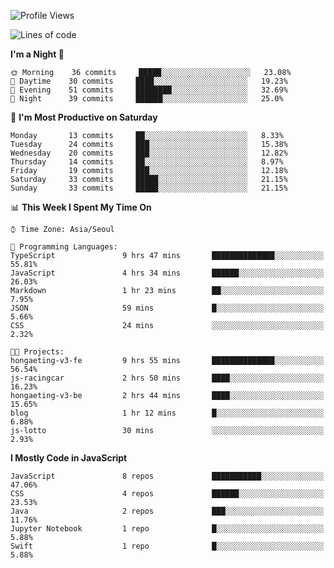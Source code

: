 <!--START_SECTION:waka-->
![Profile Views](http://img.shields.io/badge/Profile%20Views-6-blue)

![Lines of code](https://img.shields.io/badge/From%20Hello%20World%20I%27ve%20Written-92230%20lines%20of%20code-blue)

**I'm a Night 🦉** 

```text
🌞 Morning    36 commits     █████░░░░░░░░░░░░░░░░░░░░   23.08% 
🌆 Daytime    30 commits     ████░░░░░░░░░░░░░░░░░░░░░   19.23% 
🌃 Evening    51 commits     ████████░░░░░░░░░░░░░░░░░   32.69% 
🌙 Night      39 commits     ██████░░░░░░░░░░░░░░░░░░░   25.0%

```
📅 **I'm Most Productive on Saturday** 

```text
Monday       13 commits     ██░░░░░░░░░░░░░░░░░░░░░░░   8.33% 
Tuesday      24 commits     ███░░░░░░░░░░░░░░░░░░░░░░   15.38% 
Wednesday    20 commits     ███░░░░░░░░░░░░░░░░░░░░░░   12.82% 
Thursday     14 commits     ██░░░░░░░░░░░░░░░░░░░░░░░   8.97% 
Friday       19 commits     ███░░░░░░░░░░░░░░░░░░░░░░   12.18% 
Saturday     33 commits     █████░░░░░░░░░░░░░░░░░░░░   21.15% 
Sunday       33 commits     █████░░░░░░░░░░░░░░░░░░░░   21.15%

```


📊 **This Week I Spent My Time On** 

```text
⌚︎ Time Zone: Asia/Seoul

💬 Programming Languages: 
TypeScript               9 hrs 47 mins       ██████████████░░░░░░░░░░░   55.81% 
JavaScript               4 hrs 34 mins       ██████░░░░░░░░░░░░░░░░░░░   26.03% 
Markdown                 1 hr 23 mins        ██░░░░░░░░░░░░░░░░░░░░░░░   7.95% 
JSON                     59 mins             █░░░░░░░░░░░░░░░░░░░░░░░░   5.66% 
CSS                      24 mins             ░░░░░░░░░░░░░░░░░░░░░░░░░   2.32%

🐱‍💻 Projects: 
hongaeting-v3-fe         9 hrs 55 mins       ██████████████░░░░░░░░░░░   56.54% 
js-racingcar             2 hrs 50 mins       ████░░░░░░░░░░░░░░░░░░░░░   16.23% 
hongaeting-v3-be         2 hrs 44 mins       ████░░░░░░░░░░░░░░░░░░░░░   15.65% 
blog                     1 hr 12 mins        █░░░░░░░░░░░░░░░░░░░░░░░░   6.88% 
js-lotto                 30 mins             ░░░░░░░░░░░░░░░░░░░░░░░░░   2.93%

```

**I Mostly Code in JavaScript** 

```text
JavaScript               8 repos             ███████████░░░░░░░░░░░░░░   47.06% 
CSS                      4 repos             ██████░░░░░░░░░░░░░░░░░░░   23.53% 
Java                     2 repos             ███░░░░░░░░░░░░░░░░░░░░░░   11.76% 
Jupyter Notebook         1 repo              █░░░░░░░░░░░░░░░░░░░░░░░░   5.88% 
Swift                    1 repo              █░░░░░░░░░░░░░░░░░░░░░░░░   5.88%

```



<!--END_SECTION:waka-->
